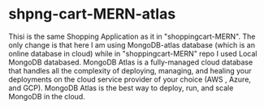 # shpng-cart-MERN-atlas
Thisi is the same Shopping Application as it in "shoppingcart-MERN". The only change is that here I am using MongoDB-atlas database (which is an online database in cloud) while in "shoppingcart-MERN" repo I used  Local MongoDB databased. MongoDB Atlas is a fully-managed cloud database that handles all the complexity of deploying, managing, and healing your deployments on the cloud service provider of your choice (AWS , Azure, and GCP). MongoDB Atlas is the best way to deploy, run, and scale MongoDB in the cloud.
